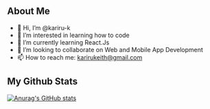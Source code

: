## About Me

- 👋 Hi, I’m @kariru-k
- 👀 I’m interested in learning how to code
- 🌱 I’m currently learning React.Js
- 💞️ I’m looking to collaborate on Web and Mobile App Development
- 📫 How to reach me: karirukeith@gmail.com


## My Github Stats
[![Anurag's GitHub stats](https://github-readme-stats.vercel.app/api?username=kariru-k&show_icons=true&theme=radical)](https://github.com/anuraghazra/github-readme-stats)


<!---
kariru-k/kariru-k is a ✨ special ✨ repository because its `README.md` (this file) appears on your GitHub profile.
You can click the Preview link to take a look at your changes.
--->
